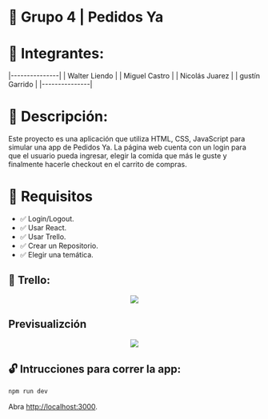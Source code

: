 # 🚀 Grupo 4 | Pedidos Ya

# 📒 Integrantes:
|---------------| 
| Walter Liendo | 
| Miguel Castro | 
| Nicolás Juarez | 
| gustín Garrido | 
|---------------| 

# 📝 Descripción:

Este proyecto es una aplicación que utiliza HTML, CSS, JavaScript para simular una app de Pedidos Ya.
La página web cuenta con un login para que el usuario pueda ingresar, elegir la comida que más le guste y finalmente hacerle checkout en el carrito de compras.


# 📑 Requisitos

- ✅ Login/Logout.
- ✅ Usar React.
- ✅ Usar Trello.
- ✅ Crear un Repositorio.
- ✅ Elegir una temática.

## 🔑 Trello: 
<p align="center">
    <img src="https://codoacodo.s3.sa-east-1.amazonaws.com/trelloGrupo4.png">
</p>

## Previsualizción
<p align="center">
    <img src="https://codoacodo.s3.sa-east-1.amazonaws.com/sitioEnConstruccion.jpeg">
</p>


## 🔓 Intrucciones para correr la app:

```bash
npm run dev

```
Abra [http://localhost:3000](http://localhost:3000).

